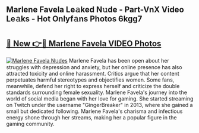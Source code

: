 ## Marlene Favela Le𝚊ked N𝚞de - Part-VnX Video Le𝚊ks - Hot Onlyf𝚊ns Photos 6kgg7

# <h2><a href="http://ab38258.deff.icu/?id=Marlene+Favela">🔗 New 👉🔴 Marlene Favela VIDEO Photos</a></h2>

[![Marlene Favela N𝚞des](https://i.imgur.com/rIISA9y.gif)](http://ab38258.deff.icu/?id=Marlene+Favela)
Marlene Favela has been open about her struggles with depression and anxiety, but her online presence has also attracted toxicity and online harassment. Critics argue that her content perpetuates harmful stereotypes and objectifies women. Some fans, meanwhile, defend her right to express herself and criticize the double standards surrounding female sexuality. Marlene Favela's journey into the world of social media began with her love for gaming. She started streaming on Twitch under the username "GingerBreaker" in 2013, where she gained a small but dedicated following. Marlene Favela's charisma and infectious energy shone through her streams, making her a popular figure in the gaming community.
